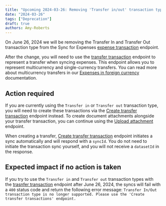 ```yaml
---
title: "Upcoming 2024-03-26: Removing 'Transfer in/out' transaction types from Sync for Expenses"
date: "2024-03-26"
tags: ["Deprecation"]
draft: true
authors: Amy-Roberts
---
```

On June 26, 2024 we will be removing the Transfer In and Transfer Out transaction type from the Sync for Expenses [expense transaction](https://docs.codat.io/sync-for-expenses-api#/operations/create-expense-transaction) endpoint. 

After the change, you will need to use the [transfer transaction](link) endpoint to represent a transfer when syncing expenses. This endpoint allows you to represent multicurrency and single-currency transfers. You can read more about multicurrency transfers in our [Expenses in foreign currency](https://docs.codat.io/expenses/fx-management#transfers) documentation.

## Action required

If you are currently using the `Transfer in` or `Transfer out` transaction type, you will need to create these transactions via the [Create transfer transaction](https://docs.codat.io/sync-for-expenses-api#/operations/create-transfer-transaction) endpoint instead. To create document attachments alongside your transfer transaction, you can continue using the [Upload attachment](https://docs.codat.io/sync-for-expenses-api#/operations/upload-expense-attachment) endpoint.


When creating a transfer,  [Create transfer transaction](link) endpoint initiates a sync automatically and will respond with a `syncId`. You do not need to initiate the transaction sync yourself, and you will not receive a `datasetId` in the response.

## Expected impact if no action is taken

If you try to use the `Transfer in` and `Transfer out` transaction types with the [trasnfer transaction](link) endpoint after June 26, 2024, the syncs will fail with a `400` status code and return the following error message:
`Transfer In/Out transaction type is no longer supported. Please use the 'Create transfer transactions' endpoint.`
